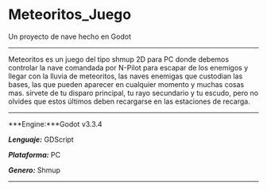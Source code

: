 # Meteoritos_Juego
Un proyecto de nave hecho en Godot
***
Meteoritos es un juego del tipo shmup 2D para PC donde debemos controlar
la nave comandada por N-Pilot para escapar de los enemigos y llegar
con la lluvia de meteoritos, las naves enemigas que custodian las bases,
las que pueden aparecer en cualquier momento y muchas cosas mas. sírvete 
de tu disparo principal, tu rayo secundario y tu escudo, pero no olvides
que estos últimos deben recargarse en las estaciones de recarga.
***
***Engine:***Godot v3.3.4

***Lenguaje:*** GDScript

***Plataforma:*** PC

***Genero:*** Shmup
***
